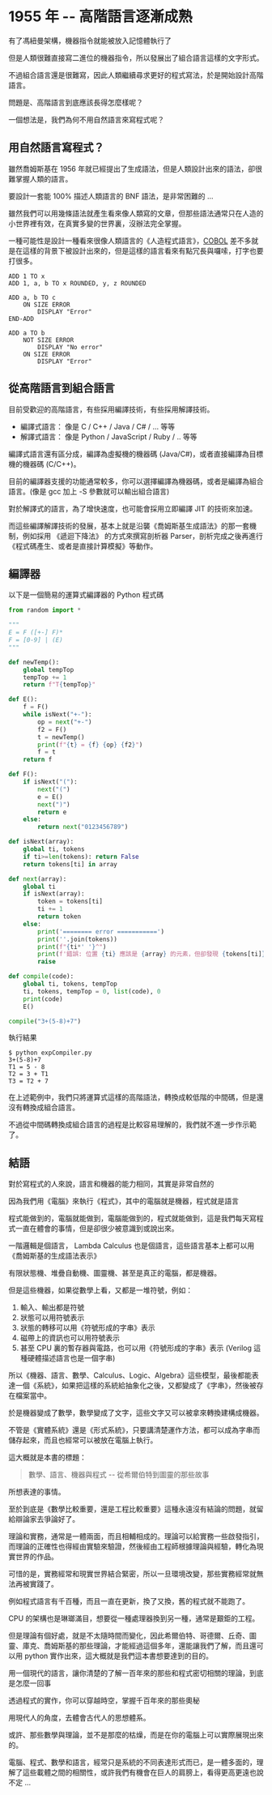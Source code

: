 # 1955 年 -- 高階語言逐漸成熟

有了馮紐曼架構，機器指令就能被放入記憶體執行了

但是人類很難直接寫二進位的機器指令，所以發展出了組合語言這樣的文字形式。

不過組合語言還是很難寫，因此人類繼續尋求更好的程式寫法，於是開始設計高階語言。

問題是、高階語言到底應該長得怎麼樣呢？

一個想法是，我們為何不用自然語言來寫程式呢？

## 用自然語言寫程式？

雖然喬姆斯基在 1956 年就已經提出了生成語法，但是人類設計出來的語法，卻很難掌握人類的語言。

要設計一套能 100% 描述人類語言的 BNF 語法，是非常困難的 ...

雖然我們可以用幾條語法就產生看來像人類寫的文章，但那些語法通常只在人造的小世界裡有效，在真實多變的世界裏，沒辦法完全掌握。

[COBOL]:https://en.wikipedia.org/wiki/COBOL

一種可能性是設計一種看來很像人類語言的《人造程式語言》，[COBOL] 差不多就是在這樣的背景下被設計出來的，但是這樣的語言看來有點冗長與囉嗦，打字也要打很多。

```cobol
ADD 1 TO x
ADD 1, a, b TO x ROUNDED, y, z ROUNDED

ADD a, b TO c
    ON SIZE ERROR
        DISPLAY "Error"
END-ADD

ADD a TO b
    NOT SIZE ERROR
        DISPLAY "No error"
    ON SIZE ERROR
        DISPLAY "Error"
```


## 從高階語言到組合語言

目前受歡迎的高階語言，有些採用編譯技術，有些採用解譯技術。

* 編譯式語言： 像是 C / C++ / Java / C# / ... 等等
* 解譯式語言： 像是 Python / JavaScript / Ruby / .. 等等

編譯式語言還有區分成，編譯為虛擬機的機器碼 (Java/C#)，或者直接編譯為目標機的機器碼 (C/C++)。

目前的編譯器支援的功能通常較多，你可以選擇編譯為機器碼，或者是編譯為組合語言。(像是 gcc 加上 -S 參數就可以輸出組合語言)

對於解譯式的語言，為了增快速度，也可能會採用立即編譯 JIT 的技術來加速。

而這些編譯解譯技術的發展，基本上就是沿襲《喬姆斯基生成語法》的那一套機制，例如採用 《遞迴下降法》 的方式來撰寫剖析器 Parser，剖析完成之後再進行《程式碼產生、或者是直接計算模擬》等動作。

## 編譯器

以下是一個簡易的運算式編譯器的 Python 程式碼

```py
from random import *

"""
E = F ([+-] F)*
F = [0-9] | (E)
"""

def newTemp():
    global tempTop
    tempTop += 1
    return f"T{tempTop}"

def E():
    f = F()
    while isNext("+-"):
        op = next("+-")
        f2 = F()
        t = newTemp()
        print(f"{t} = {f} {op} {f2}")
        f = t
    return f

def F():
    if isNext("("):
        next("(")
        e = E()
        next(")")
        return e
    else:
        return next("0123456789")

def isNext(array):
    global ti, tokens
    if ti>=len(tokens): return False
    return tokens[ti] in array

def next(array):
    global ti
    if isNext(array):
        token = tokens[ti]
        ti += 1
        return token
    else:
        print('======== error ===========')
        print(''.join(tokens))
        print(f"{ti*' '}^")
        print(f'錯誤: 位置 {ti} 應該是 {array} 的元素，但卻發現 {tokens[ti]}')
        raise

def compile(code):
    global ti, tokens, tempTop
    ti, tokens, tempTop = 0, list(code), 0
    print(code)
    E()

compile("3+(5-8)+7")
```

執行結果

```
$ python expCompiler.py
3+(5-8)+7
T1 = 5 - 8
T2 = 3 + T1
T3 = T2 + 7
```

在上述範例中，我們只將運算式這樣的高階語法，轉換成較低階的中間碼，但是還沒有轉換成組合語言。

不過從中間碼轉換成組合語言的過程是比較容易理解的，我們就不進一步作示範了。

## 結語

對於寫程式的人來說，語言和機器的能力相同，其實是非常自然的

因為我們用《電腦》來執行《程式》，其中的電腦就是機器，程式就是語言

程式能做到的，電腦就能做到，電腦能做到的，程式就能做到，這是我們每天寫程式一直在體會的事情，但是卻很少被意識到或說出來。

一階邏輯是個語言， Lambda Calculus 也是個語言，這些語言基本上都可以用《喬姆斯基的生成語法表示》

有限狀態機、堆疊自動機、圖靈機、甚至是真正的電腦，都是機器。

但是這些機器，如果從數學上看，又都是一堆符號，例如：

1. 輸入、輸出都是符號
2. 狀態可以用符號表示
3. 狀態的轉移可以用《符號形成的字串》表示
4. 磁帶上的資訊也可以用符號表示
5. 甚至 CPU 裏的暫存器與電路，也可以用《符號形成的字串》表示 (Verilog 這種硬體描述語言也是一個字串)

所以《機器、語言、數學、Calculus、Logic、Algebra》這些模型，最後都能表達一個《系統》，如果把這樣的系統給抽象化之後，又都變成了《字串》，然後被存在檔案當中。

於是機器變成了數學，數學變成了文字，這些文字又可以被拿來轉換建構成機器。

不管是《實體系統》還是《形式系統》，只要講清楚運作方法，都可以成為字串而儲存起來，而且也經常可以被放在電腦上執行。

這大概就是本書的標題：

> 數學、語言、機器與程式 -- 從希爾伯特到圖靈的那些故事

所想表達的事情。

至於到底是《數學比較重要，還是工程比較重要》這種永遠沒有結論的問題，就留給辯論家去爭論好了。

理論和實務，通常是一體兩面，而且相輔相成的。理論可以給實務一些啟發指引，而理論的正確性也得經由實驗來驗證，然後經由工程師根據理論與經驗，轉化為現實世界的作品。

可惜的是，實務經常和現實世界結合緊密，所以一旦環境改變，那些實務經常就無法再被實踐了。

例如程式語言有千百種，而且一直在更新，換了又換，舊的程式就不能跑了。

CPU 的架構也是琳瑯滿目，想要從一種處理器換到另一種，通常是艱鉅的工程。

但是理論有個好處，就是不太隨時間而變化，因此希爾伯特、哥德爾、丘奇、圖靈、庫克、喬姆斯基的那些理論，才能經過這個多年，還能讓我們了解，而且還可以用 python 實作出來，這大概就是我們這本書想要達到的目的。

用一個現代的語言，讓你清楚的了解一百年來的那些和程式密切相關的理論，到底是怎麼一回事

透過程式的實作，你可以穿越時空，掌握千百年來的那些奧秘

用現代人的角度，去體會古代人的思想體系。

或許、那些數學與理論，並不是那麼的枯燥，而是在你的電腦上可以實際展現出來的。

電腦、程式、數學和語言，經常只是系統的不同表達形式而已，是一體多面的，理解了這些載體之間的相關性，或許我們有機會在巨人的肩膀上，看得更高更遠也說不定 ...
